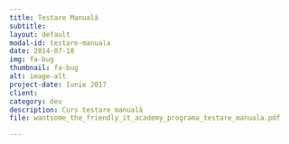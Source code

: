 ```yaml
---
title: Testare Manuală
subtitle:
layout: default
modal-id: testare-manuala
date: 2014-07-18
img: fa-bug
thumbnail: fa-bug
alt: image-alt
project-date: Iunie 2017
client:
category: dev
description: Curs testare manuală
file: wantsome_the_friendly_it_academy_programa_testare_manuala.pdf

---
```

